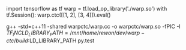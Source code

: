 import tensorflow as tf
warp = tf.load_op_library('./warp.so')
with tf.Session():
    warp.ctc([[1, 2], [3, 4]]).eval()



g++ -std=c++11 -shared warpctc/warp.cc -o warpctc/warp.so -fPIC -I $TF_INC
LD_LIBRARY_PATH=/mnt/home/rewon/dev/warp-ctc/build:$LD_LIBRARY_PATH py.test
